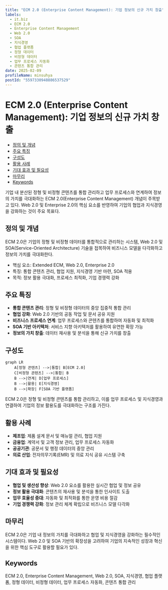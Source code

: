 ```yaml
---
title: "ECM 2.0 (Enterprise Content Management): 기업 정보의 신규 가치 창출"
labels:
  - it.biz
  - ECM 2.0
  - Enterprise Content Management
  - Web 2.0
  - SOA
  - 지식경영
  - 협업 플랫폼
  - 정형 데이터
  - 비정형 데이터
  - 업무 프로세스 자동화
  - 콘텐츠 통합 관리
date: 2025-02-09
profileName: minsuhya
postId: "5597330948886537529"
---
```



# ECM 2.0 (Enterprise Content Management): 기업 정보의 신규 가치 창출

<!-- mtoc-start -->

- [정의 및 개념](#정의-및-개념)
- [주요 특징](#주요-특징)
- [구성도](#구성도)
- [활용 사례](#활용-사례)
- [기대 효과 및 필요성](#기대-효과-및-필요성)
- [마무리](#마무리)
- [Keywords](#keywords)

<!-- mtoc-end -->

기업 내 분산된 정형 및 비정형 콘텐츠를 통합 관리하고 업무 프로세스와 연계하여 정보의 가치를 극대화하는 ECM 2.0(Enterprise Content Management) 개념이 주목받고 있다. Web 2.0 및 Enterprise 2.0의 핵심 요소를 반영하여 기업의 협업과 지식경영을 강화하는 것이 주요 목표다.

## 정의 및 개념

ECM 2.0은 기업의 정형 및 비정형 데이터를 통합적으로 관리하는 시스템, Web 2.0 및 SOA(Service-Oriented Architecture) 기술을 접목하여 비즈니스 모델을 다각화하고 정보의 가치를 극대화한다.

- 핵심 요소: Extended ECM, Web 2.0, Enterprise 2.0
- 특징: 통합 콘텐츠 관리, 협업 지원, 지식경영 기반 마련, SOA 적용
- 목적: 정보 활용 극대화, 프로세스 최적화, 기업 경쟁력 강화

## 주요 특징

- **통합 콘텐츠 관리**: 정형 및 비정형 데이터의 중앙 집중적 통합 관리
- **협업 강화**: Web 2.0 기반의 공동 작업 및 문서 공유 지원
- **비즈니스 프로세스 연계**: 업무 프로세스와 콘텐츠를 통합하여 자동화 및 최적화
- **SOA 기반 아키텍처**: 서비스 지향 아키텍처를 활용하여 유연한 확장 가능
- **정보의 가치 창출**: 데이터 재사용 및 분석을 통해 신규 가치를 창출

## 구성도

```mermaid
graph LR
    A[정형 콘텐츠] -->|통합| B[ECM 2.0]
    C[비정형 콘텐츠] -->|통합| B
    B -->|연계| D[업무 프로세스]
    B -->|활용| E[지식경영]
    B -->|확장| F[SOA 기반 플랫폼]
```

ECM 2.0은 정형 및 비정형 콘텐츠를 통합 관리하고, 이를 업무 프로세스 및 지식경영과 연결하여 기업의 정보 활용도를 극대화하는 구조를 가진다.

## 활용 사례

- **제조업**: 제품 설계 문서 및 매뉴얼 관리, 협업 지원
- **금융업**: 계약서 및 고객 정보 관리, 업무 프로세스 자동화
- **공공기관**: 공문서 및 행정 데이터의 중앙 관리
- **의료 산업**: 전자의무기록(EMR) 및 의료 지식 공유 시스템 구축

## 기대 효과 및 필요성

- **협업 및 생산성 향상**: Web 2.0 요소를 활용한 실시간 협업 및 정보 공유
- **정보 활용 극대화**: 콘텐츠의 재사용 및 분석을 통한 인사이트 도출
- **업무 효율성 증대**: 자동화 및 최적화를 통한 운영 비용 절감
- **기업 경쟁력 강화**: 정보 관리 체계 확립으로 비즈니스 모델 다각화

## 마무리

ECM 2.0은 기업 내 정보의 가치를 극대화하고 협업 및 지식경영을 강화하는 필수적인 시스템이다. Web 2.0 및 SOA 기반의 확장성을 고려하여 기업의 지속적인 성장과 혁신을 위한 핵심 도구로 활용할 필요가 있다.

## Keywords

ECM 2.0, Enterprise Content Management, Web 2.0, SOA, 지식경영, 협업 플랫폼, 정형 데이터, 비정형 데이터, 업무 프로세스 자동화, 콘텐츠 통합 관리